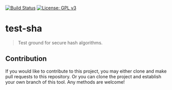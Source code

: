 [![Build Status](https://travis-ci.com/jcs-elpa/test-sha.svg?branch=master)](https://travis-ci.com/jcs-elpa/test-sha)
[![License: GPL v3](https://img.shields.io/badge/License-GPL%20v3-blue.svg)](https://www.gnu.org/licenses/gpl-3.0)

# test-sha
> Test ground for secure hash algorithms.

## Contribution

If you would like to contribute to this project, you may either
clone and make pull requests to this repository. Or you can
clone the project and establish your own branch of this tool.
Any methods are welcome!
